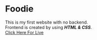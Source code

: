 # Foodie
This is my first website with no backend.    
Frontend is created by using ***HTML & CSS***.    
[Click Here For Live](https://piyush-gupta092.github.io/Foodie/)
